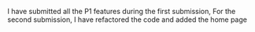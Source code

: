 I have submitted all the P1 features during the first submission, For the second submission, I have refactored the code and added the home page
